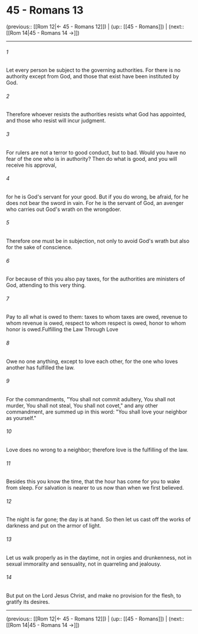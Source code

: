 # 45 - Romans 13

(previous:: [[Rom 12|← 45 - Romans 12]]) | (up:: [[45 - Romans]]) | (next:: [[Rom 14|45 - Romans 14 →]])

***


###### 1 
Let every person be subject to the governing authorities. For there is no authority except from God, and those that exist have been instituted by God. 

###### 2 
Therefore whoever resists the authorities resists what God has appointed, and those who resist will incur judgment. 

###### 3 
For rulers are not a terror to good conduct, but to bad. Would you have no fear of the one who is in authority? Then do what is good, and you will receive his approval, 

###### 4 
for he is God's servant for your good. But if you do wrong, be afraid, for he does not bear the sword in vain. For he is the servant of God, an avenger who carries out God's wrath on the wrongdoer. 

###### 5 
Therefore one must be in subjection, not only to avoid God's wrath but also for the sake of conscience. 

###### 6 
For because of this you also pay taxes, for the authorities are ministers of God, attending to this very thing. 

###### 7 
Pay to all what is owed to them: taxes to whom taxes are owed, revenue to whom revenue is owed, respect to whom respect is owed, honor to whom honor is owed.Fulfilling the Law Through Love 

###### 8 
Owe no one anything, except to love each other, for the one who loves another has fulfilled the law. 

###### 9 
For the commandments, "You shall not commit adultery, You shall not murder, You shall not steal, You shall not covet," and any other commandment, are summed up in this word: "You shall love your neighbor as yourself." 

###### 10 
Love does no wrong to a neighbor; therefore love is the fulfilling of the law. 

###### 11 
Besides this you know the time, that the hour has come for you to wake from sleep. For salvation is nearer to us now than when we first believed. 

###### 12 
The night is far gone; the day is at hand. So then let us cast off the works of darkness and put on the armor of light. 

###### 13 
Let us walk properly as in the daytime, not in orgies and drunkenness, not in sexual immorality and sensuality, not in quarreling and jealousy. 

###### 14 
But put on the Lord Jesus Christ, and make no provision for the flesh, to gratify its desires.

***

(previous:: [[Rom 12|← 45 - Romans 12]]) | (up:: [[45 - Romans]]) | (next:: [[Rom 14|45 - Romans 14 →]])
